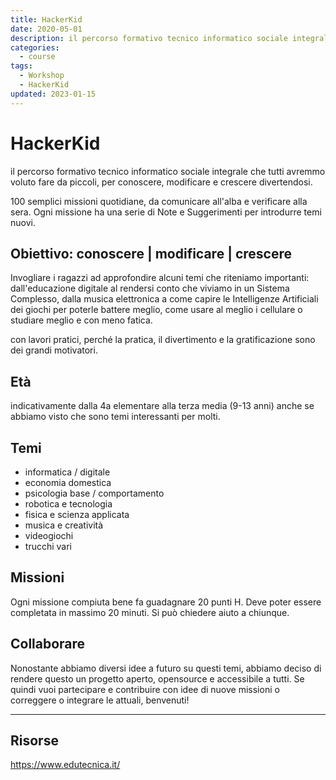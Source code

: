 ```yaml
---
title: HackerKid
date: 2020-05-01
description: il percorso formativo tecnico informatico sociale integrale
categories:
  - course
tags:
  - Workshop
  - HackerKid
updated: 2023-01-15
---
```

# HackerKid

il percorso formativo tecnico informatico sociale integrale che tutti avremmo voluto fare da piccoli, per conoscere, modificare e crescere divertendosi.

100 semplici missioni quotidiane, da comunicare all'alba e verificare alla sera.
Ogni missione ha una serie di Note e Suggerimenti per introdurre temi nuovi.

## Obiettivo: conoscere | modificare | crescere
Invogliare i ragazzi ad approfondire alcuni temi che riteniamo importanti: dall'educazione digitale al rendersi conto che viviamo in un Sistema Complesso, dalla musica elettronica a come capire le Intelligenze Artificiali dei giochi per poterle battere meglio, come usare al meglio i cellulare o studiare meglio e con meno fatica.

con lavori pratici, perché la pratica, il divertimento e la gratificazione sono dei grandi motivatori.

## Età
indicativamente dalla 4a elementare alla terza media (9-13 anni) anche se abbiamo visto che sono temi interessanti per molti.

## Temi
- informatica / digitale
- economia domestica
- psicologia base / comportamento
- robotica e tecnologia
- fisica e scienza applicata
- musica e creatività
- videogiochi
- trucchi vari

## Missioni
Ogni missione compiuta bene fa guadagnare 20 punti H.
Deve poter essere completata in massimo 20 minuti.
Si può chiedere aiuto a chiunque.

## Collaborare
Nonostante abbiamo diversi idee a futuro su questi temi, abbiamo deciso di rendere questo un progetto aperto, opensource e accessibile a tutti.
Se quindi vuoi partecipare e contribuire con idee di nuove missioni o correggere o integrare le attuali, benvenuti!



---

## Risorse

https://www.edutecnica.it/
